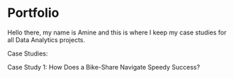 # Portfolio

Hello there, my name is Amine and this is where I keep my case studies for all Data Analytics projects.

Case Studies:

 Case Study 1: How Does a Bike-Share Navigate Speedy Success?
